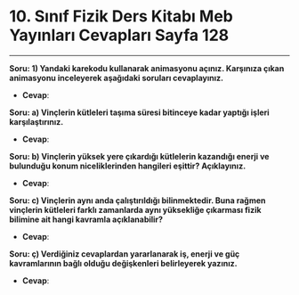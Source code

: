 # 10. Sınıf Fizik Ders Kitabı Meb Yayınları Cevapları Sayfa 128

---

**Soru: 1) Yandaki karekodu kullanarak animasyonu açınız. Karşınıza çıkan animasyonu inceleyerek aşağıdaki soruları cevaplayınız.**

-   **Cevap**:

**Soru: a) Vinçlerin kütleleri taşıma süresi bitinceye kadar yaptığı işleri karşılaştırınız.**

-   **Cevap**:

**Soru: b) Vinçlerin yüksek yere çıkardığı kütlelerin kazandığı enerji ve bulunduğu konum niceliklerinden hangileri eşittir? Açıklayınız.**

-   **Cevap**:

**Soru: c) Vinçlerin aynı anda çalıştırıldığı bilinmektedir. Buna rağmen vinçlerin kütleleri farklı zamanlarda aynı yüksekliğe çıkarması fizik bilimine ait hangi kavramla açıklanabilir?**

-   **Cevap**:

**Soru: ç) Verdiğiniz cevaplardan yararlanarak iş, enerji ve güç kavramlarının bağlı olduğu değişkenleri belirleyerek yazınız.**

-   **Cevap**:
